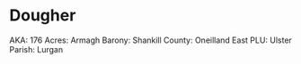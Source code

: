 # Dougher

AKA: 176
Acres: Armagh
Barony: Shankill
County: Oneilland East
PLU: Ulster
Parish: Lurgan